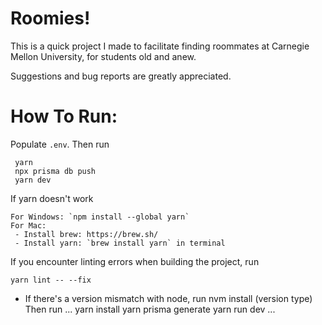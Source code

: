 # Roomies!

This is a quick project I made to facilitate finding roommates at Carnegie Mellon University, for students old and anew.

Suggestions and bug reports are greatly appreciated.

# How To Run:

Populate `.env`. Then run

```
 yarn
 npx prisma db push
 yarn dev
```

If yarn doesn't work

```
For Windows: `npm install --global yarn`
For Mac:
 - Install brew: https://brew.sh/
 - Install yarn: `brew install yarn` in terminal
```

If you encounter linting errors when building the project, run

```
yarn lint -- --fix
```

- If there's a version mismatch with node, run nvm install (version type)
  Then run
  ...
  yarn install
  yarn prisma generate
  yarn run dev
  ...
